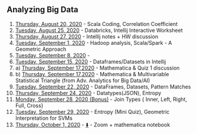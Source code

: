 ## Analyzing Big Data
1.    [Thursday, August 20, 2020](https://asuonline.wistia.com/medias/97qy2bgj6n/) - Scala Coding, Correlation Coefficient
2.    [Tuesday, August 25, 2020](https://asuonline.wistia.com/medias/5rp0vw47n1) - Databricks, Intellij Interactive Worksheet
3.    [Thursday, August 27, 2020](https://asuonline.wistia.com/medias/qxpjdakg84) - Intellij notes + HW discussion
4.    [Tuesday, September 1, 2020](https://asuonline.wistia.com/medias/lkh16sak72) - Hadoop analysis, Scala/Spark - A Geometric Approach
5.    [Tuesday, September 8, 2020](https://asuonline.wistia.com/medias/ocvzndwo0f) - 
6.    [Tuesday, September 15, 2020](https://asuonline.wistia.com/medias/9jdbwt9fx1) - Dataframes/Datasets in Intellij
7. a) [Thursday, September 17,2020](https://asuonline.wistia.com/medias/9xrxeeej0p) - Mathematica & Quiz 1 discussion
7. b) [Thursday, September 17,2020](https://asuonline.wistia.com/medias/8sa5xo9kin) - Mathematica & Multivariable Statistical Triangle (from Adv. Analytics for Big Data/AI)
8.    [Tuesday, September 22, 2020](https://asuonline.wistia.com/medias/y87qp76r19) - DataFrames, Datasets, Pattern Matches
9.    [Thursday, September 24, 2020](https://asuonline.wistia.com/medias/jszkrhkrnl) - Datatypes(JSON), Entropy
10.   [Monday, September 28, 2020 (Bonus)](https://asuonline.wistia.com/medias/kixfvlxybl) - Join Types { Inner, Left, Right, Full, Cross} 
11.   [Tuesday, September 29, 2020](https://asuonline.wistia.com/medias/db8qx8uxss) - Entropy (Mini Quiz), Geometric Interpretation for SVMs
12.   [Thursday, October 1, 2020](https://asuonline.wistia.com/medias/zkisrqnf7c) - [&#11015;&#65039;](https://canvas.asu.edu/files/22055674/download?verifier=wclcwywBGIVEequA36lnLQTRtzUPaAKpz03leAWX) - Zoom + mathematica notebook
